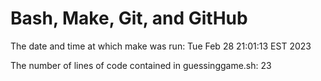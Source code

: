 # Bash, Make, Git, and GitHub
The date and time at which make was run:
Tue Feb 28 21:01:13 EST 2023


The number of lines of code contained in guessinggame.sh:
23
